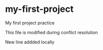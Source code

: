# my-first-project
My first project practice

This file is modified during conflict resolution

New line addded locally 